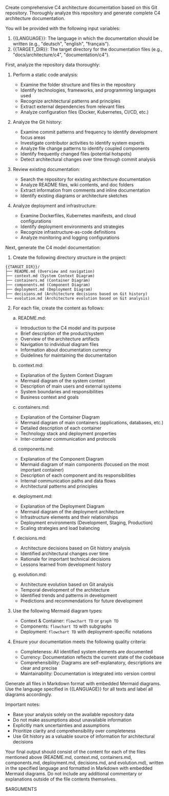 Create comprehensive C4 architecture documentation based on this Git repository. Thoroughly analyze this repository and generate complete C4 architecture documentation.

You will be provided with the following input variables:

1. {{LANGUAGE}}: The language in which the documentation should be written (e.g., "deutsch", "english", "français").
2. {{TARGET_DIR}}: The target directory for the documentation files (e.g., "docs/architecture/c4", "documentation/c4").

First, analyze the repository data thoroughly:

1. Perform a static code analysis:
   - Examine the folder structure and files in the repository
   - Identify technologies, frameworks, and programming languages used
   - Recognize architectural patterns and principles
   - Extract external dependencies from relevant files
   - Analyze configuration files (Docker, Kubernetes, CI/CD, etc.)

2. Analyze the Git history:
   - Examine commit patterns and frequency to identify development focus areas
   - Investigate contributor activities to identify system experts
   - Analyze file change patterns to identify coupled components
   - Identify frequently changed files (potential hotspots)
   - Detect architectural changes over time through commit analysis

3. Review existing documentation:
   - Search the repository for existing architecture documentation
   - Analyze README files, wiki contents, and doc folders
   - Extract information from comments and inline documentation
   - Identify existing diagrams or architecture sketches

4. Analyze deployment and infrastructure:
   - Examine Dockerfiles, Kubernetes manifests, and cloud configurations
   - Identify deployment environments and strategies
   - Recognize infrastructure-as-code definitions
   - Analyze monitoring and logging configurations

Next, generate the C4 model documentation:

1. Create the following directory structure in the project:

```
{{TARGET_DIR}}/
├── README.md (Overview and navigation)
├── context.md (System Context Diagram)
├── containers.md (Container Diagram)
├── components.md (Component Diagram)
├── deployment.md (Deployment Diagram)
├── decisions.md (Architecture decisions based on Git history)
└── evolution.md (Architecture evolution based on Git analysis)
```

2. For each file, create the content as follows:

   a. README.md:
      - Introduction to the C4 model and its purpose
      - Brief description of the product/system
      - Overview of the architecture artifacts
      - Navigation to individual diagram files
      - Information about documentation currency
      - Guidelines for maintaining the documentation

   b. context.md:
      - Explanation of the System Context Diagram
      - Mermaid diagram of the system context
      - Description of main users and external systems
      - System boundaries and responsibilities
      - Business context and goals

   c. containers.md:
      - Explanation of the Container Diagram
      - Mermaid diagram of main containers (applications, databases, etc.)
      - Detailed description of each container
      - Technology stack and deployment properties
      - Inter-container communication and protocols

   d. components.md:
      - Explanation of the Component Diagram
      - Mermaid diagram of main components (focused on the most important container)
      - Description of each component and its responsibilities
      - Internal communication paths and data flows
      - Architectural patterns and principles

   e. deployment.md:
      - Explanation of the Deployment Diagram
      - Mermaid diagram of the deployment architecture
      - Infrastructure elements and their relationships
      - Deployment environments (Development, Staging, Production)
      - Scaling strategies and load balancing

   f. decisions.md:
      - Architecture decisions based on Git history analysis
      - Identified architectural changes over time
      - Rationale for important technical decisions
      - Lessons learned from development history

   g. evolution.md:
      - Architecture evolution based on Git analysis
      - Temporal development of the architecture
      - Identified trends and patterns in development
      - Predictions and recommendations for future development

3. Use the following Mermaid diagram types:
   - Context & Container: `flowchart TD` or `graph TD`
   - Components: `flowchart TD` with subgraphs
   - Deployment: `flowchart TD` with deployment-specific notations

4. Ensure your documentation meets the following quality criteria:
   - Completeness: All identified system elements are documented
   - Currency: Documentation reflects the current state of the codebase
   - Comprehensibility: Diagrams are self-explanatory, descriptions are clear and precise
   - Maintainability: Documentation is integrated into version control

Generate all files in Markdown format with embedded Mermaid diagrams. Use the language specified in {{LANGUAGE}} for all texts and label all diagrams accordingly.

Important notes:

- Base your analysis solely on the available repository data
- Do not make assumptions about unavailable information
- Explicitly mark uncertainties and assumptions
- Prioritize clarity and comprehensibility over completeness
- Use Git history as a valuable source of information for architectural decisions

Your final output should consist of the content for each of the files mentioned above (README.md, context.md, containers.md, components.md, deployment.md, decisions.md, and evolution.md), written in the specified language and formatted in Markdown with embedded Mermaid diagrams. Do not include any additional commentary or explanations outside of the file contents themselves.

$ARGUMENTS
